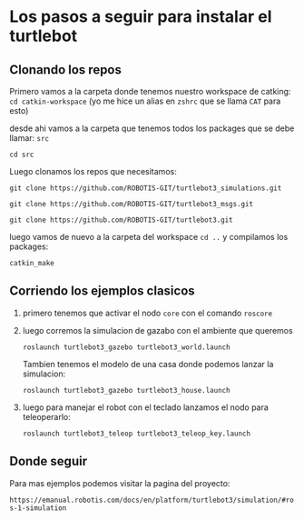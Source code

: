 # Los pasos a seguir para instalar el turtlebot

## Clonando los repos

Primero vamos a la carpeta donde tenemos nuestro workspace de catking: `cd catkin-workspace`
(yo me hice un alias en `zshrc` que se llama `CAT` para esto)

desde ahi vamos a la carpeta que tenemos todos los packages que se debe llamar: `src`

`cd src`

Luego clonamos los repos que necesitamos:

`git clone https://github.com/ROBOTIS-GIT/turtlebot3_simulations.git`

`git clone https://github.com/ROBOTIS-GIT/turtlebot3_msgs.git`

`git clone https://github.com/ROBOTIS-GIT/turtlebot3.git`

luego vamos de nuevo a la carpeta del workspace `cd ..` y compilamos los packages:

`catkin_make`

## Corriendo los ejemplos clasicos

1. primero tenemos que activar el nodo `core` con el comando `roscore`

2. luego corremos la simulacion de gazabo con el ambiente que queremos

   `roslaunch turtlebot3_gazebo turtlebot3_world.launch`

   Tambien tenemos el modelo de una casa donde podemos lanzar la simulacion:

   `roslaunch turtlebot3_gazebo turtlebot3_house.launch`

3. luego para manejar el robot con el teclado lanzamos el nodo para teleoperarlo:

   `roslaunch turtlebot3_teleop turtlebot3_teleop_key.launch`

## Donde seguir

Para mas ejemplos podemos visitar la pagina del proyecto:

`https://emanual.robotis.com/docs/en/platform/turtlebot3/simulation/#ros-1-simulation`
